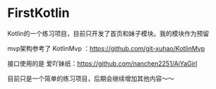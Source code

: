 # FirstKotlin
Kotlin的一个练习项目，目前只开发了首页和妹子模块。我的模块作为预留

mvp架构参考了 KotlinMvp ：https://github.com/git-xuhao/KotlinMvp

接口使用的是 爱吖妹纸：https://github.com/nanchen2251/AiYaGirl

目前只是一个简单的练习项目，后期会继续增加其他内容～～
